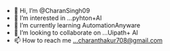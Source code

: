 - 👋 Hi, I’m @CharanSingh09
- 👀 I’m interested in ...pyhton+AI
- 🌱 I’m currently learning AutomationAnyware
- 💞️ I’m looking to collaborate on ...Uipath+ AI
- 📫 How to reach me ...charanthakur708@gmail.com

<!---
CharanSingh09/CharanSingh09 is a ✨ special ✨ repository because its `README.md` (this file) appears on your GitHub profile.
You can click the Preview link to take a look at your changes.
--->
